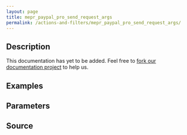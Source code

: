```yaml
---
layout: page
title: mepr_paypal_pro_send_request_args
permalink: /actions-and-filters/mepr_paypal_pro_send_request_args/
---
```


## Description

This documentation has yet to be added. Feel free to [fork our documentation project](https://github.com/caseproof/memberpress-docs) to help us.

## Examples


## Parameters


## Source

